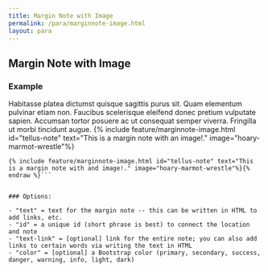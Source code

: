 ```yaml
---
title: Margin Note with Image
permalink: /para/marginnote-image.html
layout: para
---
```


## Margin Note with Image 


### Example

Habitasse platea dictumst quisque sagittis purus sit. Quam elementum pulvinar etiam non. Faucibus scelerisque eleifend donec pretium vulputate sapien. Accumsan tortor posuere ac ut consequat semper viverra. Fringilla ut morbi tincidunt augue. {% include feature/marginnote-image.html id="tellus-note" text="This is a margin note with an image!." image="hoary-marmot-wrestle"%}

``` {% raw %} 
{% include feature/marginnote-image.html id="tellus-note" text="This is a margin note with and image!." image="hoary-marmot-wrestle"%}{% endraw %}```


### Options:

- "text" = text for the margin note -- this can be written in HTML to add links, etc. 
- "id" = a unique id (short phrase is best) to connect the location and note
- "text-link" = [optional] link for the entire note; you can also add links to certain words via writing the text in HTML
- "color" = [optional] a Bootstrap color (primary, secondary, success, danger, warning, info, light, dark)


